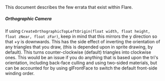 This document describes the few errata that exist within Flare.

##### Orthographic Camera

If using `CreateOrthographicTopLeftOrigin(float width, float height, float zNear, float zFar)`, keep in mind that this mirrors the y direction so that +y is downwards. This has the side effect of inverting the orientation of any triangles that you draw, (this is depended upon in sprite drawing, by default). This turns counter-clockwise (default) triangles into clockwise ones. This would be an issue if you do anything that is based upon the tri's orientation, including back-face culling and using two-sided materials, but can be accounted for by using glFrontFace to switch the default front-side winding order.
